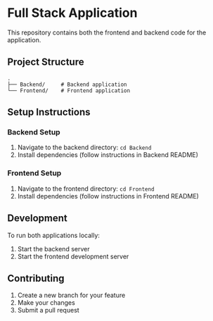 # Full Stack Application

This repository contains both the frontend and backend code for the application.

## Project Structure

```
.
├── Backend/     # Backend application
└── Frontend/    # Frontend application
```

## Setup Instructions

### Backend Setup
1. Navigate to the backend directory: `cd Backend`
2. Install dependencies (follow instructions in Backend README)

### Frontend Setup
1. Navigate to the frontend directory: `cd Frontend`
2. Install dependencies (follow instructions in Frontend README)

## Development

To run both applications locally:

1. Start the backend server
2. Start the frontend development server

## Contributing

1. Create a new branch for your feature
2. Make your changes
3. Submit a pull request
